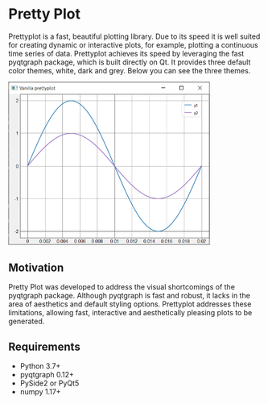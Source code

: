 # Pretty Plot
Prettyplot is a fast, beautiful plotting library. Due to its speed it is well suited for creating dynamic or interactive plots, for example, plotting a continuous time series of data. Prettyplot achieves its speed by leveraging the fast pyqtgraph package, which is built directly on Qt. It provides three default color themes, white, dark and grey. Below you can see the three themes.

<img src="documentation/Vanilla_prettyplot.png" width="400" >



## Motivation
Pretty Plot was developed to address the visual shortcomings of the pyqtgraph package. Although pyqtgraph is fast and robust, it lacks in the area of aesthetics and default styling options. Prettyplot addresses these limitations, allowing fast, interactive and aesthetically pleasing plots to be generated. 


## Requirements
- Python 3.7+
- pyqtgraph 0.12+
- PySide2 or PyQt5
- numpy 1.17+
  